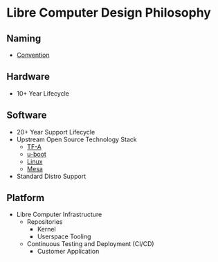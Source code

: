 # Libre Computer Design Philosophy

## Naming

* [Convention](https://hub.libre.computer/t/libre-computer-board-naming-scheme-and-conventions/100)

## Hardware

* 10+ Year Lifecycle

## Software

* 20+ Year Support Lifecycle
* Upstream Open Source Technology Stack
  * [TF-A](https://www.trustedfirmware.org/projects/tf-a/)
  * [u-boot](https://www.denx.de/project/u-boot/)
  * [Linux](https://kernel.org/)
  * [Mesa](https://www.mesa3d.org/)
* Standard Distro Support

## Platform

* Libre Computer Infrastructure
  * Repositories
    * Kernel
    * Userspace Tooling
  * Continuous Testing and Deployment (CI/CD)
    * Customer Application
